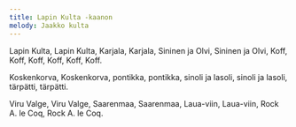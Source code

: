 ```yaml
---
title: Lapin Kulta -kaanon
melody: Jaakko kulta
---
```


Lapin Kulta, Lapin Kulta,
Karjala, Karjala,
Sininen ja Olvi, Sininen ja Olvi,
Koff, Koff, Koff, Koff, Koff, Koff.

Koskenkorva, Koskenkorva,
pontikka, pontikka,
sinoli ja lasoli, sinoli ja lasoli,
tärpätti, tärpätti.

Viru Valge, Viru Valge,
Saarenmaa, Saarenmaa,
Laua-viin, Laua-viin,
Rock A. le Coq, Rock A. le Coq.
